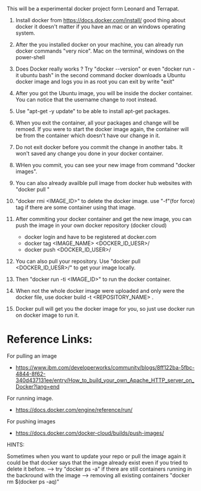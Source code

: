 This will be a experimental docker project form Leonard and Terrapat.

01. Install docker from https://docs.docker.com/install/ good thing about docker it doesn't matter if you have an mac or an windows operating system.

02. After the you installed docker on your machine, you can already run docker commands "very nice". Mac on the terminal, windows on the power-shell

03. Does Docker really works ? Try "docker --version" or even "docker run -it ubuntu bash" in the second command docker downloads a Ubuntu docker image and logs you in as root you can exit by write "exit"

04. After you got the Ubuntu image, you will be inside the docker container. You can notice that the username change to root instead.

05. Use "apt-get -y update" to be able to install apt-get packages. 

06. When you exit the container, all your packages and change will be remoed. If you were to start the docker image again, the container will be from the container which doesn't have our change in it.

07. Do not exit docker before you commit the change in another tabs. It won't saved any change you done in your docker container.

08. WHen you commit, you can see your new image from command "docker images".

09. You can also already availble pull image from docker hub websites with "docker pull <NAME>" 

10. "docker rmi <IMAGE_ID>" to delete the docker image. use "-f"(for force) tag if there are some container using that image.

11. After commiting your docker container and get the new image, you can push the image in your own docker repository (docker cloud)
	- docker login and have to be registered at docker.com
	- docker tag <IMAGE_NAME> <DOCKER_ID_UESR>/<RepositoryName>
	- docker push <DOCKER_ID_USER>/<RepositoryName>
12. You can also pull your repository. Use "docker pull <DOCKER_ID_UESR>/<RepositroyName>" to get your image locally.

13. Then "docker run -ti <IMAGE_ID>" to run the docker container.

14. When not the whole docker image were uploaded and only were the docker file, use docker build -t <REPOSITORY_NAME> .

15. Docker pull will get you the docker image for you, so just use docker run on docker image to run it.


# Reference Links: 

For pulling an image

- https://www.ibm.com/developerworks/community/blogs/8ff122ba-5fbc-4844-8f62-340d437131ee/entry/How_to_build_your_own_Apache_HTTP_server_on_Docker?lang=end 

For running image.

- https://docs.docker.com/engine/reference/run/

For pushing images

- https://docs.docker.com/docker-cloud/builds/push-images/


HINTS:

Sometimes when you want to update your repo or pull the image again it could be that docker says that the image already exist even if you tried to delete it before.
--> try "docker ps -a" if there are still containers running in the backround with the image
--> removing all existing containers "docker rm $(docker ps -aq)"
